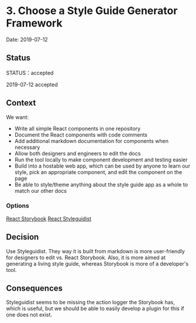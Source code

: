 # 3. Choose a Style Guide Generator Framework

Date: 2019-07-12

## Status

STATUS：accepted

2019-07-12 accepted

## Context

We want:

- Write all simple React components in one repository
- Document the React components with code comments
- Add additional markdown documentation for components when necessary
- Allow both designers and engineers to edit the docs
- Run the tool locally to make component development and testing easier
- Build into a hostable web app, which can be used by anyone to learn our style, pick an appropriate component, and edit the component on the page
- Be able to style/theme anything about the style guide app as a whole to match our other docs

### Options

[React Storybook](https://storybook.js.org/)
[React Styleguidist](https://react-styleguidist.js.org/)

## Decision

Use Styleguidist. They way it is built from markdown is more user-friendly for designers to edit vs. React Storybook. Also, it is more aimed at generating a living style guide, whereas Storybook is more of a developer's tool.

## Consequences

Styleguidist seems to be missing the action logger the Storybook has, which is useful, but we should be able to easily develop a plugin for this if one does not exist.
